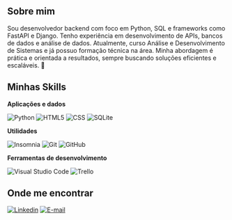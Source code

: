 ## Sobre mim

Sou desenvolvedor backend com foco em Python, SQL e frameworks como FastAPI e Django. Tenho experiência em desenvolvimento de APIs, bancos de dados e análise de dados. Atualmente, curso Análise e Desenvolvimento de Sistemas e já possuo formação técnica na área. Minha abordagem é prática e orientada a resultados, sempre buscando soluções eficientes e escaláveis. 🚀

## Minhas Skills

**Aplicações e dados**

![Python](https://img.shields.io/badge/Python-3776AB?logo=python&logoColor=white&style=for-the-badge)
![HTML5](https://img.shields.io/badge/HTML-239120?logo=html5&logoColor=white&style=for-the-badge)
![CSS](https://img.shields.io/badge/CSS-239120?logo=css3&logoColor=white&style=for-the-badge)
![SQLite](https://img.shields.io/badge/SQLite-07405E?logo=sqlite&logoColor=white&style=for-the-badge)


**Utilidades**

![Insomnia](https://img.shields.io/badge/-Insomnia-4f5160?logo=insomnia&logoColor=white&style=for-the-badge)
![Git](https://img.shields.io/badge/Git-E34F26?logo=git&logoColor=white&style=for-the-badge)
![GitHub](https://img.shields.io/badge/-GitHub-333333?logo=github&logoColor=white&style=for-the-badge)


**Ferramentas de desenvolvimento**

![Visual Studio Code](https://img.shields.io/badge/VSCode-0078d7?logo=visual-studio-code&logoColor=white&style=for-the-badge)
![Trello](https://img.shields.io/badge/-Trello-00c2e0?logo=trello&logoColor=white&style=for-the-badge)


## Onde me encontrar

[![Linkedin](https://img.shields.io/badge/LinkedIn-0A66C2?logo=linkedin&logoColor=white&style=for-the-badge&link=https://www.linkedin.com/in/mtduartedev/)](https://www.linkedin.com/in/mtduartedev/)
[![E-mail](https://img.shields.io/badge/Email-0078D4?logo=microsoft-outlook&logoColor=white&style=for-the-badge)](mtduarteadm@hotmail.com)
